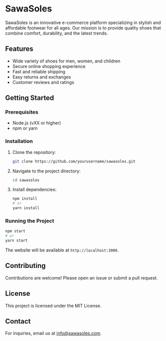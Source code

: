 # SawaSoles

SawaSoles is an innovative e-commerce platform specializing in stylish and affordable footwear for all ages. Our mission is to provide quality shoes that combine comfort, durability, and the latest trends.

## Features

- Wide variety of shoes for men, women, and children
- Secure online shopping experience
- Fast and reliable shipping
- Easy returns and exchanges
- Customer reviews and ratings

## Getting Started

### Prerequisites

- Node.js (vXX or higher)
- npm or yarn

### Installation

1. Clone the repository:
   ```bash
   git clone https://github.com/yourusername/sawasoles.git
   ```
2. Navigate to the project directory:
   ```bash
   cd sawasoles
   ```
3. Install dependencies:
   ```bash
   npm install
   # or
   yarn install
   ```

### Running the Project

```bash
npm start
# or
yarn start
```

The website will be available at `http://localhost:3000`.

## Contributing

Contributions are welcome! Please open an issue or submit a pull request.

## License

This project is licensed under the MIT License.

## Contact

For inquiries, email us at [info@sawasoles.com](mailto:info@sawasoles.com).
